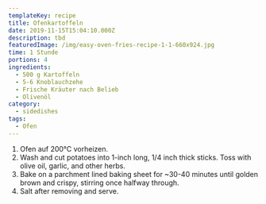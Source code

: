 ```yaml
---
templateKey: recipe
title: Ofenkartoffeln
date: 2019-11-15T15:04:10.000Z
description: tbd
featuredImage: /img/easy-oven-fries-recipe-1-1-660x924.jpg
time: 1 Stunde
portions: 4
ingredients:
  - 500 g Kartoffeln
  - 5-6 Knoblauchzehe
  - Frische Kräuter nach Belieb
  - Olivenöl
category:
  - sidedishes
tags:
  - Ofen
---
```


1. Ofen auf 200°C vorheizen.
2. Wash and cut potatoes into 1-inch long, 1/4 inch thick sticks. Toss with olive oil, garlic, and other herbs.
3. Bake on a parchment lined baking sheet for ~30-40 minutes until golden brown and crispy, stirring once halfway through.
4. Salt after removing and serve.
